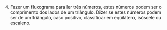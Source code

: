 04. Fazer um fluxograma para ler três números, estes números podem ser o comprimento dos lados de um triângulo. Dizer se estes números podem ser de um triângulo, caso positivo, classificar em eqüilátero, isóscele ou escaleno.

